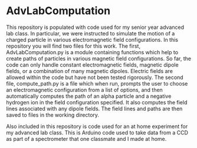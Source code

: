 # AdvLabComputation

This repository is populated with code used for my senior year advanced lab class. In particular, we were instructed to simulate the motion of a charged particle in various electromagnetic field configurations. In this repository you will find two files for this work. The first, AdvLabComputation.py is a module containing functions which help to create paths of particles in various magnetic field configurations. So far, the code can only handle constant electromagnetic fields, magnetic dipole fields, or a combination of many magnetic dipoles. Electric fields are allowed within the code but have not been tested rigorously. The second file, compute_path.py is a file which when run, prompts the user to choose an electromagnetic configuration from a list of options, and then automatically computes the path of an alpha particle and a negative hydrogen ion in the field configuration specified. It also computes the field lines associated with any dipole fields. The field lines and paths are then saved to files in the working directory.


Also included in this repository is code used for an at home experiment for my advanced lab class. This is Arduino code used to take data from a CCD as part of a spectrometer that one classmate and I made at home.
